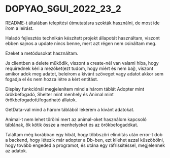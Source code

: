 # DOPYAO_SGUI_2022_23_2

README-t általában telepítési útmutatásra szokták használni, de most ide írom a leírást.


Haladó fejlesztés technikán készített projekt állapotát használtam, viszont ebben sajnos a update nincs benne, mert azt régen nem csináltam meg.

Ezeket a metódusokat használtam.

Js clientben a delete működik, viszont a create-nél van valami hiba, hogy requirednek kéri a mezőket(ezt tudom, hogy miért és nem baj), viszont amikor adok meg adatot, beleírom a kivánt szöveget vagy adatot akkor sem fogadja el és nem hozza létre a kért entitást.

Display funkciónál megjelenítem mind a három táblát Adopter mint örökbefogadó, Shelter mint menhely és Animal mint örökbefogadott/fogadható állatok.

GetData-val mind a három táblából lekérem a kivánt adatokat.

Animal-t nem lehet törölni mert az animal-oket használom kapcsoló táblának, ők kötik össze a menhelyeket és az örökbefogadókat.

Találtam még korábban egy hibát, hogy többszöri elindítás után error-t dob a backend, hogy létezik már adopter a Db-ben, ezt kilehet azzal küszöbölni, hogy tovább engeded a programot, és utána egy ráfrissítéssel, megjelennek az adatok.
